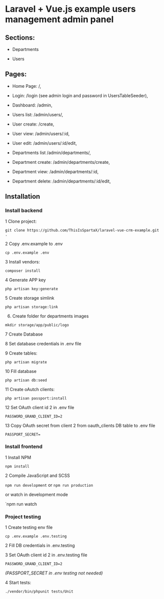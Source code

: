 # Laravel + Vue.js example users management admin panel

## Sections:
- Departments
  
- Users

## Pages:

- Home Page: /,

- Login: /login (see admin login and password in UsersTableSeeder),

- Dashboard: /admin,

- Users list: /admin/users/,

- User create: /create,

- User view: /admin/users/:id,

- User edit: /admin/users/:id/edit,

- Departments list /admin/departments/,

- Department create: /admin/departments/create,

- Department view: /admin/departments/:id,

- Department delete: /admin/departments/:id/edit,

## Installation

### Install backend

1 Clone project:

`git clone https://github.com/ThisIsSpartaX/laravel-vue-crm-example.git .`

2 Copy .env.example to .env

`cp .env.example .env`

3 Install vendors:

`composer install`

4 Generate APP key

`php artisan key:generate`

5 Create storage simlink

`php artisan storage:link`

6. Create folder for departments images 

`mkdir storage/app/public/logo`

7 Create Database

8 Set database credentials in .env file

9 Create tables:

`php artisan migrate`

10 Fill database

`php artisan db:seed`

11 Create oAutch clients:

`php artisan passport:install`

12 Set OAuth client id 2 in .env file

`PASSWORD_GRAND_CLIENT_ID=2`

13 Copy OAuth secret from client 2 from oauth_clients DB table to .env file
 
`PASSPORT_SECRET=`

### Install frontend

1 Install NPM

`npm install`

2 Compile JavaScript and SCSS

`npm run development` or `npm run production` 

or watch in development mode

`npm run watch

### Project testing

1 Create testing env file

`cp .env.example .env.testing`

2 Fill DB credentials in .env.testing

3 Set OAuth client id 2 in .env.testing file

`PASSWORD_GRAND_CLIENT_ID=2 `

_(PASSPORT_SECRET in .env testing not needed)_

4 Start tests:

`./vendor/bin/phpunit tests/Unit`